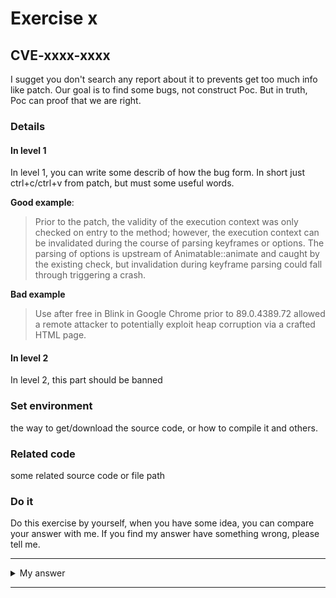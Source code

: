 # Exercise x


## CVE-xxxx-xxxx
I sugget you don't search any report about it to prevents get too much info like patch. Our goal is to find some bugs, not construct Poc. But in truth, Poc can proof that we are right.


### Details

#### In level 1
In level 1, you can write some describ of how the bug form. In short just ctrl+c/ctrl+v from patch, but must some useful words.

**Good example**:
> Prior to the patch, the validity of the execution context was only
> checked on entry to the method; however, the execution context can
> be invalidated during the course of parsing keyframes or options.
> The parsing of options is upstream of Animatable::animate and caught by
> the existing check, but invalidation during keyframe parsing could fall
> through triggering a crash. 

**Bad example**
> Use after free in Blink in Google Chrome prior to 89.0.4389.72 allowed a remote attacker to potentially exploit heap corruption via a crafted HTML page.

#### In level 2
In level 2, this part should be banned


### Set environment

the way to get/download the source code, or how to compile it and others.


### Related code

some related source code or file path


### Do it
Do this exercise by yourself, when you have some idea, you can compare your answer with me. If you find my answer have something wrong, please tell me.


---------

<details>
  <summary>My answer</summary>

   [ write your answer here ]

</details>

--------
